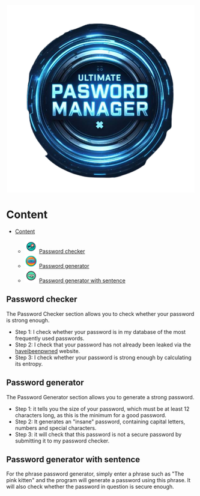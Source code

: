 
<p align="center">
  <img src="./OIG.VuXIADLbZf-removebg-preview.png" />
</p>

# Content

- [Content](#content)
  
  - ![incon1](./OIG.-removebg-preview%20(2).png) [Password checker](#password-checker)
  - ![incon2](OIG.-removebg-preview.png) [Password generator](#password-generator)
  - ![incon1](OIG.-removebg-preview%20(1).png) [Password generator with sentence](#password-generator-with-sentence)

## Password checker

The Password Checker section allows you to check whether your password is strong enough.

- Step 1: I check whether your password is in my database of the most frequently used passwords.
- Step 2: I check that your password has not already been leaked via the [haveibeenpwned](https://haveibeenpwned.com/) website.  
- Step 3: I check whether your password is strong enough by calculating its entropy.

## Password generator

The Password Generator section allows you to generate a strong password.

- Step 1: it tells you the size of your password, which must be at least 12 characters long, as this is the minimum for a good password.
- Step 2: It generates an "insane" password, containing capital letters, numbers and special characters.
- Step 3: it will check that this password is not a secure password by submitting it to my password checker.

## Password generator with sentence

For the phrase password generator, simply enter a phrase such as "The pink kitten" and the program will generate a password using this phrase. It will also check whether the password in question is secure enough.
